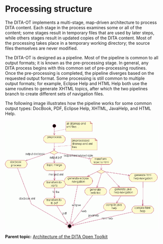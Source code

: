 # Processing structure

The DITA-OT implements a multi-stage, map-driven architecture to process DITA content. Each stage in the process examines some or all of the content; some stages result in temporary files that are used by later steps, while others stages result in updated copies of the DITA content. Most of the processing takes place in a temporary working directory; the source files themselves are never modified.

The DITA-OT is designed as a pipeline. Most of the pipeline is common to all output formats; it is known as the pre-processing stage. In general, any DITA process begins with this common set of pre-processing routines. Once the pre-processing is completed, the pipeline diverges based on the requested output format. Some processing is still common to multiple output formats; for example, Eclipse Help and HTML Help both use the same routines to generate XHTML topics, after which the two pipelines branch to create different sets of navigation files.

The following image illustrates how the pipeline works for some common output types: DocBook, PDF, Eclipse Help, XHTML, JavaHelp, and HTML Help.

![Diagram of some possible paths through the transform pipeline.](images/mainarch.gif)

**Parent topic:** [Architecture of the DITA Open Toolkit](../dev_ref/DITA-OTArchitecture.md)

